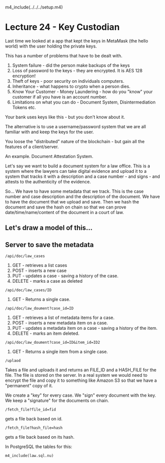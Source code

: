 
m4_include(../../../setup.m4)

# Lecture 24 - Key Custodian

Last time we looked at a app that kept the keys in MetaMask (the hello world) 
with the user holding the private keys.

This has a number of problems that have to be dealt with.

1. System failure - did the person make backups of the keys
2. Loss of password to the keys - they are encrypted.  It is AES 128 encryption!
3. Theft of keys - poor security on individuals computers.
4. Inheritance - what happens to crypto when a person dies.
5. Know Your Customer - Money Laundering - how do you "know" your customer if all you have is an account number.
6. Limitations on what you can do - Document System, Disintermediation Tokens etc.

Your bank uses keys like this - but you don't know about it.

The alternative is to use a username/password system that we are all familiar with
and keep the keys for the user.

You loose the "distributed" nature of the blockchain - but gain all the features of
a client/server.

An example.  Document Attestation System.

Let's say we want to build a document system for a law office.  This is a system
where the lawyers can take digital evidence and upload it to a system that tracks
it with a description and a case number - and signs - and attests to the authenticity
of the evidence.

So... We have to have some metadata that we track.   This is the case number and
case description and the description of the document.  We have to have the document
that we upload and save.  Then we hash the document and save the hash on chain
so that we can prove date/time/name/content of the document in a court of law.

## Let's draw a model of this...

## Server to save the metadata

```
/api/doc/law_cases
```

1. GET - retrieves a list cases
1. POST - inserts a new case
1. PUT - updates a case - saving a history of the case.
1. DELETE - marks a case as deleted

```
/api/doc/law_cases/ID
```

1. GET - Returns a single case.


```
/api/doc/law_doument?case_id=ID
```

1. GET - retrieves a list of metadata items for a case.
1. POST - inserts a new metadata item on a case.
1. PUT - updates a metadata item on a case - saving a history of the item.
1. DELETE - marks an item deleted.

```
/api/doc/law_doument?case_id=ID&item_id=ID2
```

1. GET - Returns a single item from a single case.


```
/uplaod
```

Takes a file and uploads it and returns an FILE_ID and a HASH_FILE for the
file.  The file is stored on the server.  In a real system we would need to
encrypt the file and copy it to something like Amazon S3 so that we have a
"permanent" copy of it.

We create a "key" for every case.  We "sign" every document with the key.
We keep a "signature" for the documents on chain.

```
/fetch_file?file_id=fid
```

gets a file back based on id.

```
/fetch_file?hash_file=hash
```

gets a file back based on its hash.


In PostgreSQL the tables for this:

```
m4_include(law.sql.nu)
```


